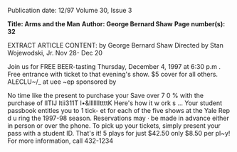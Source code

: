 Publication date: 12/97
Volume 30, Issue 3

**Title:  Arms and the Man**
**Author: George Bernard Shaw**
**Page number(s): 32**

EXTRACT ARTICLE CONTENT:
by George Bernard Shaw 
Directed by Stan Wojewodski, Jr. 
Nov 28-
Dec 20 


Join us for FREE BEER-tasting 
Thursday, December 4, 1997 at 6:30 p.m . 
Free entrance with ticket to that evening's show. 
$5 cover for all others. 
AL£CLU~/_ 
at uee ~ep 
sponsored by 

No time like the present to purchase your 
Save over 7 0 % 
with the purchase of 
IITIJ ltii311T 
l•&lllllllttttK 
Here's how it w ork s ... 
Your student passbook entitles you to 1 tick-
et for each of the five shows at the Yale Rep 
d u ring the 1997-98 season. Reservations may 
· be made in advance either in person or over 
the phone. To pick up your tickets, simply 
present your pass with a student ID. 
That's it! 
5 plays for just $42.50 
only $8.50 per pl~y! 
For more information, call 432-1234